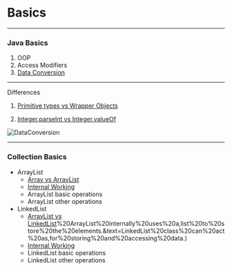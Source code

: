 
# Basics 
-------------
### Java Basics
1. OOP 
2. Access Modifiers
3. [Data Conversion](https://github.com/kishorchannal/Basics/blob/main/Java%20Basics/DataConversion.java)

-------------
Differences
1. [Primitive types vs Wrapper Objects](https://medium.com/@bpnorlander/java-understanding-primitive-types-and-wrapper-objects-a6798fb2afe9) 

2.  [Integer.parseInt vs Integer.valueOf](https://www.geeksforgeeks.org/integer-valueof-vs-integer-parseint-with-examples/#:~:text=valueOf()%20returns%20an%20Integer,()%20returns%20a%20primitive%20int.&text=Both%20String%20and%20integer%20can,passed%20as%20parameter%20to%20Integer)

![DataConversion](https://user-images.githubusercontent.com/15795912/97032992-43a7ce00-1580-11eb-8e3f-578331a18364.PNG)

-------------
### Collection Basics
 * ArrayList
    * [Array vs ArrayList](https://www.javatpoint.com/difference-between-array-and-arraylist)
    * [Internal Working](https://knpcode.com/java/collections/arraylist-internal-implementation-in-java/) 
    * ArrayList basic operations
    * ArrayList other operations
 * LinkedList
   * [ArrayList vs LinkedList](https://www.javatpoint.com/difference-between-arraylist-and-linkedlist#:~:text=1)%20ArrayList%20internally%20uses%20a,list%20to%20store%20the%20elements.&text=LinkedList%20class%20can%20act%20as,for%20storing%20and%20accessing%20data.)
   * [Internal Working](https://knpcode.com/java/collections/linkedlist-internal-implementation-in-java/)
   * LinkedList basic operations
   * LinkedList other operations

